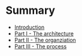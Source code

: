 # Summary

* [Introduction](README.md)
* [Part I - The architecture](chapter1.md)
* [Part II - The organziation](/chapter2.md)
* [Part III - The process](chapter3.md)

